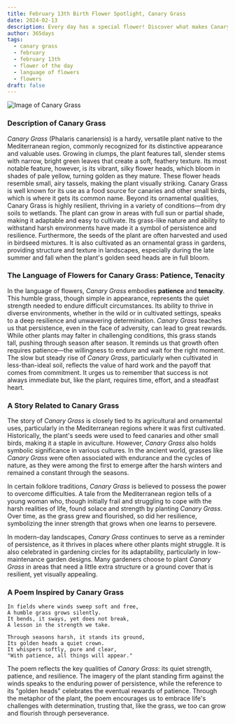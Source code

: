 ```yaml
---
title: February 13th Birth Flower Spotlight, Canary Grass
date: 2024-02-13
description: Every day has a special flower! Discover what makes Canary Grass unique as today’s birth flower and its symbolic meaning.
author: 365days
tags:
  - canary grass
  - february
  - february 13th
  - flower of the day
  - language of flowers
  - flowers
draft: false
---
```



![Image of Canary Grass](https://cdn.pixabay.com/photo/2019/12/27/15/34/phalaris-4722677_1280.jpg#center)


### Description of Canary Grass

_Canary Grass_ (Phalaris canariensis) is a hardy, versatile plant native to the Mediterranean region, commonly recognized for its distinctive appearance and valuable uses. Growing in clumps, the plant features tall, slender stems with narrow, bright green leaves that create a soft, feathery texture. Its most notable feature, however, is its vibrant, silky flower heads, which bloom in shades of pale yellow, turning golden as they mature. These flower heads resemble small, airy tassels, making the plant visually striking. Canary Grass is well known for its use as a food source for canaries and other small birds, which is where it gets its common name. Beyond its ornamental qualities, Canary Grass is highly resilient, thriving in a variety of conditions—from dry soils to wetlands. The plant can grow in areas with full sun or partial shade, making it adaptable and easy to cultivate. Its grass-like nature and ability to withstand harsh environments have made it a symbol of persistence and resilience. Furthermore, the seeds of the plant are often harvested and used in birdseed mixtures. It is also cultivated as an ornamental grass in gardens, providing structure and texture in landscapes, especially during the late summer and fall when the plant's golden seed heads are in full bloom.

### The Language of Flowers for Canary Grass: Patience, Tenacity

In the language of flowers, _Canary Grass_ embodies **patience** and **tenacity**. This humble grass, though simple in appearance, represents the quiet strength needed to endure difficult circumstances. Its ability to thrive in diverse environments, whether in the wild or in cultivated settings, speaks to a deep resilience and unwavering determination. _Canary Grass_ teaches us that persistence, even in the face of adversity, can lead to great rewards. While other plants may falter in challenging conditions, this grass stands tall, pushing through season after season. It reminds us that growth often requires patience—the willingness to endure and wait for the right moment. The slow but steady rise of _Canary Grass_, particularly when cultivated in less-than-ideal soil, reflects the value of hard work and the payoff that comes from commitment. It urges us to remember that success is not always immediate but, like the plant, requires time, effort, and a steadfast heart.

### A Story Related to Canary Grass

The story of _Canary Grass_ is closely tied to its agricultural and ornamental uses, particularly in the Mediterranean regions where it was first cultivated. Historically, the plant's seeds were used to feed canaries and other small birds, making it a staple in aviculture. However, _Canary Grass_ also holds symbolic significance in various cultures. In the ancient world, grasses like _Canary Grass_ were often associated with endurance and the cycles of nature, as they were among the first to emerge after the harsh winters and remained a constant through the seasons.

In certain folklore traditions, _Canary Grass_ is believed to possess the power to overcome difficulties. A tale from the Mediterranean region tells of a young woman who, though initially frail and struggling to cope with the harsh realities of life, found solace and strength by planting _Canary Grass_. Over time, as the grass grew and flourished, so did her resilience, symbolizing the inner strength that grows when one learns to persevere.

In modern-day landscapes, _Canary Grass_ continues to serve as a reminder of persistence, as it thrives in places where other plants might struggle. It is also celebrated in gardening circles for its adaptability, particularly in low-maintenance garden designs. Many gardeners choose to plant _Canary Grass_ in areas that need a little extra structure or a ground cover that is resilient, yet visually appealing.

### A Poem Inspired by Canary Grass

```
In fields where winds sweep soft and free,  
A humble grass grows silently.  
It bends, it sways, yet does not break,  
A lesson in the strength we take.  

Through seasons harsh, it stands its ground,  
Its golden heads a quiet crown.  
It whispers softly, pure and clear,  
"With patience, all things will appear."
```

The poem reflects the key qualities of _Canary Grass_: its quiet strength, patience, and resilience. The imagery of the plant standing firm against the winds speaks to the enduring power of persistence, while the reference to its "golden heads" celebrates the eventual rewards of patience. Through the metaphor of the plant, the poem encourages us to embrace life's challenges with determination, trusting that, like the grass, we too can grow and flourish through perseverance.


